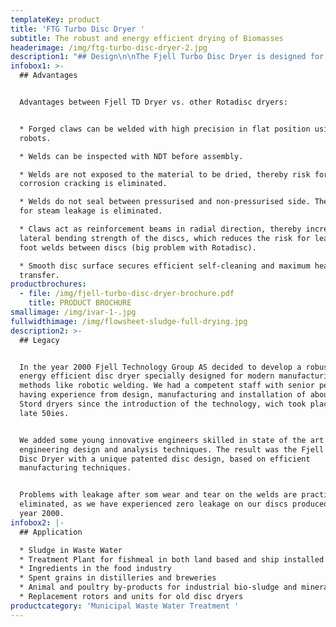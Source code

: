 ```yaml
---
templateKey: product
title: 'FTG Turbo Disc Dryer '
subtitle: The robust and energy efficient drying of Biomasses
headerimage: /img/ftg-turbo-disc-dryer-2.jpg
description1: "## Design\n\nThe Fjell Turbo Disc Dryer is designed for indirect heating by steam (6-10 bar). The dryer can be delivered for vacuum drying of temperature sensitive raw materials. The largest heating surface is the rotor, but additional heating surface is available as an option on the stator. The product to be dried is slowly, but vigorously, transported from inlet to outlet end by a paddle system mounted on the disc periphery. \n\nProduct discharge is normally done continuously by a speed controlled extraction screw conveyor. The discs are mounted on a heavy central shaft with a highly efficient condensate removal system integrated. Scraper bars ensure agitation between the discs, which is necessary for an efficient evaporation. The moisture evaporated from the product is collected in a high top vapour dome, and continuously removed. \n\nDryers can be supplied in all practical sizes, in all common materials of construction (carbon-, stainless-, and duplex steels), and approved and inspected according to the leading international design codes and standards (PED, ASME, JIS, GOST, DNV, Lloyds, Bureau Veritas etc..) The dryer has a unique endurable patented rotor design without traditional welded stays exposed to tear, wear, fatigue and corrosion.\n\nThe distinct difference between the TD dryer and most other disc dryers is that staybolt welds (or welds of other means to maintain the integrity of the disc when exposed to internal steam pressure) is entirely on the inside of the disc. Fjell has in its process for drying with disc-driers a patented process solution reducing usage of steam with approx. 40% from normal driers.\n\n**Mass and Energy Balance** \r\n\nAll MWWT plants are being calculated based on given numbers for quantity to be processed. This calculation are set up in a Mass and Energy Balance Scheme to specify dimensions on all equipment and piping. \r\n\n**Flowsheet**\r\n\nAfter finalizing a M&E balance we produce a flowsheet and 3D drawing to optimize the tradeoff betwen size, quality in materials and cost. \r\n\n**P&ID** \r\n\nTogether with client or yard, we produce all necessarry drawings and plan all interfaces for easy assembly and use. Of course PLC system are included - and can be integrated to most common PLC systems (for global control)"
infobox1: >-
  ## Advantages


  Advantages between Fjell TD Dryer vs. other Rotadisc dryers:


  * Forged claws can be welded with high precision in flat position using
  robots. 

  * Welds can be inspected with NDT before assembly. 

  * Welds are not exposed to the material to be dried, thereby risk for stress
  corrosion cracking is eliminated. 

  * Welds do not seal between pressurised and non-pressurised side. Thereby risk
  for steam leakage is eliminated. 

  * Claws act as reinforcement beams in radial direction, thereby increasing the
  lateral bending strength of the discs, which reduces the risk for leakages in
  foot welds between discs (big problem with Rotadisc). 

  * Smooth disc surface secures efficient self-cleaning and maximum heat
  transfer.
productbrochures:
  - file: /img/fjell-turbo-disc-dryer-brochure.pdf
    title: PRODUCT BROCHURE
smallimage: /img/ivar-1-.jpg
fullwidthimage: /img/flowsheet-sludge-full-drying.jpg
description2: >-
  ## Legacy


  In the year 2000 Fjell Technology Group AS decided to develop a robust and
  energy efficient disc dryer specially designed for modern manufacturing
  methods like robotic welding. We had a competent staff with senior personnel
  having experience from design, manufacturing and installation of about 2000
  Stord dryers since the introduction of the technology, wich took place in the
  late 50ies. 


  We added some young innovative engineers skilled in state of the art
  engineering design and analysis techniques. The result was the Fjell Turbo
  Disc Dryer with a unique patented disc design, based on efficient
  manufacturing techniques.


  Problems with leakage after som wear and tear on the welds are practically
  eliminated, as we have experienced zero leakage on our discs produced after
  year 2000.
infobox2: |-
  ## Application

  * Sludge in Waste Water 
  * Treatment Plant for fishmeal in both land based and ship installed plants 
  * Ingredients in the food industry
  * Spent grains in distilleries and breweries
  * Animal and poultry by-products for industrial bio-sludge and mineral sludge 
  * Replacement rotors and units for old disc dryers
productcategory: 'Municipal Waste Water Treatment '
---
```


